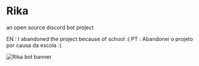 # Rika
an open source discord bot project

EN : I abandoned the project because of school :( 
PT : Abandonei o projeto por causa da escola :(

<img src='https://media.discordapp.net/attachments/968591622977777734/968594655392444516/Sem_Titulo-1.png?width=1025&height=273' alt='Rika bot banner'>
